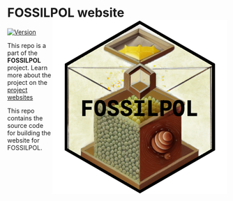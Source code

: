 # FOSSILPOL website <img src="figures/fossilpol_logo.png" align="right" width="400" />

<!-- badges: start -->
[![Version](https://img.shields.io/github/v/release/HOPE-UIB-BIO/FOSSILPOL-website?label=Version&logo=github)](https://github.com/HOPE-UIB-BIO/FOSSILPOL-website/releases)
<!-- badges: end -->

This repo is a part of the **FOSSILPOL** project. Learn more about the project on the [project websites](https://hope-uib-bio.github.io/FOSSILPOL-website/)

This repo contains the source code for building the website for FOSSILPOL.
